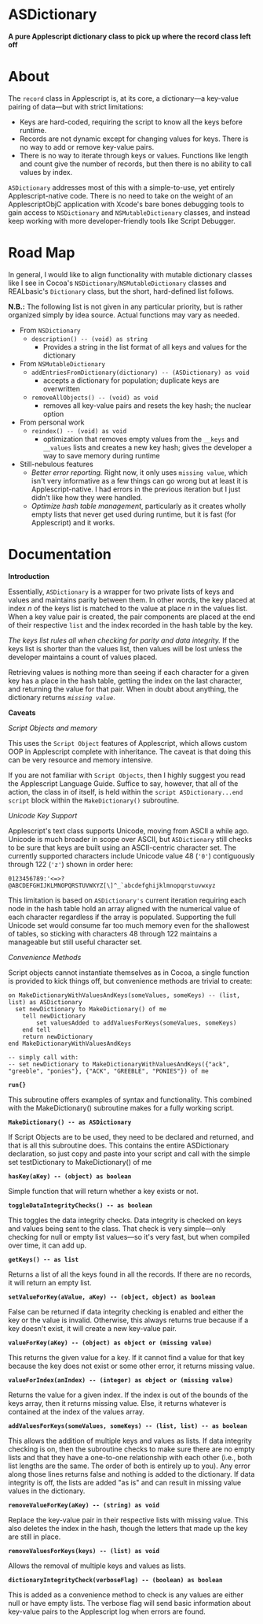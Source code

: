ASDictionary
============

**A pure Applescript dictionary class to pick up where the record class left off**

About
=====

The `record` class in Applescript is, at its core, a dictionary—a key-value pairing of data—but with strict limitations:

* Keys are hard-coded, requiring the script to know all the keys before runtime.
* Records are not dynamic except for changing values for keys. There is no way to add or remove key-value pairs.
* There is no way to iterate through keys or values. Functions like length and count give the number of records, but then there is no ability to call values by index.

`ASDictionary` addresses most of this with a simple-to-use, yet entirely Applescript-native code. There is no need to take on the weight of an ApplescriptObjC application with Xcode's bare bones debugging tools to gain access to `NSDictionary` and `NSMutableDictionary` classes, and instead keep working with more developer-friendly tools like Script Debugger.

Road Map
========

In general, I would like to align functionality with mutable dictionary classes like I see in Cocoa's `NSDictionary`/`NSMutableDictionary` classes and REALbasic's `Dictionary` class, but the short, hard-defined list follows.

**N.B.:** The following list is not given in any particular priority, but is rather organized simply by idea source. Actual functions may vary as needed.

* From `NSDictionary`
	* `description() -- (void) as string`
		* Provides a string in the list format of all keys and values for the dictionary
* From `NSMutableDictionary`
	* `addEntriesFromDictionary(dictionary) -- (ASDictionary) as void`
		* accepts a dictionary for population; duplicate keys are overwritten
	* `removeAllObjects() -- (void) as void`
		* removes all key-value pairs and resets the key hash; the nuclear option
* From personal work
	* `reindex() -- (void) as void`
		* optimization that removes empty values from the `__keys` and `__values` lists and creates a new key hash; gives the developer a way to save memory during runtime
* Still-nebulous features
	* *Better error reporting.* Right now, it only uses `missing value`, which isn't very informative as a few things can go wrong but at least it is Applescript-native. I had errors in the previous iteration but I just didn't like how they were handled.
	* *Optimize hash table management*, particularly as it creates wholly empty lists that never get used during runtime, but it is fast (for Applescript) and it works.

Documentation
=============

**Introduction**

Essentially, `ASDictionary` is a wrapper for two private lists of keys and values and maintains parity between them. In other words, the key placed at index *n* of the keys list is matched to the value at place *n* in the values list. When a key value pair is created, the pair components are placed at the end of their respective `list` and the index recorded in the hash table by the key.

*The keys list rules all when checking for parity and data integrity.* If the keys list is shorter than the values list, then values will be lost unless the developer maintains a count of values placed.

Retrieving values is nothing more than seeing if each character for a given key has a place in the hash table, getting the index on the last character, and returning the value for that pair. When in doubt about anything, the dictionary returns *`missing value`*.

**Caveats**

*Script Objects and memory*

This uses the `Script Object` features of Applescript, which allows custom OOP in Applescript complete with inheritance. The caveat is that doing this can be very resource and memory intensive.

If you are not familiar with `Script Objects`, then I highly suggest you read the Applescript Language Guide. Suffice to say, however, that all of the action, the class in of itself, is held within the `script ASDictionary...end script` block within the `MakeDictionary()` subroutine.

*Unicode Key Support*

Applescript's text class supports Unicode, moving from ASCII a while ago. Unicode is much broader in scope over ASCII, but `ASDictionary` still checks to be sure that keys are built using an ASCII-centric character set. The currently supported characters include Unicode value 48 (`'0'`) contiguously through 122 (`'z'`) shown in order here:

    0123456789:'<=>?@ABCDEFGHIJKLMNOPQRSTUVWXYZ[\]^_`abcdefghijklmnopqrstuvwxyz

This limitation is based on `ASDictionary's` current iteration requiring each node in the hash table hold an array aligned with the numerical value of each character regardless if the array is populated. Supporting the full Unicode set would consume far too much memory even for the shallowest of tables, so sticking with characters 48 through 122 maintains a manageable but still useful character set.

*Convenience Methods*

Script objects cannot instantiate themselves as in Cocoa, a single function is provided to kick things off, but convenience methods are trivial to create:

```
on MakeDictionaryWithValuesAndKeys(someValues, someKeys) -- (list, list) as ASDictionary
  set newDictionary to MakeDictionary() of me
	tell newDictionary
		set valuesAdded to addValuesForKeys(someValues, someKeys)
	end tell
	return newDictionary
end MakeDictionaryWithValuesAndKeys

-- simply call with:
-- set newDictionary to MakeDictionaryWithValuesAndKeys({"ack", "greeble", "ponies"}, {"ACK", "GREEBLE", "PONIES"}) of me
```

**`run{}`**

This subroutine offers examples of syntax and functionality. This combined with the MakeDictionary() subroutine makes for a fully working script.

**`MakeDictionary() -- as ASDictionary`**

If Script Objects are to be used, they need to be declared and returned, and that is all this subroutine does. This contains the entire ASDictionary declaration, so just copy and paste into your script and call with the simple
set testDictionary to MakeDictionary() of me

**`hasKey(aKey) -- (object) as boolean`**

Simple function that will return whether a key exists or not.

**`toggleDataIntegrityChecks() -- as boolean`**

This toggles the data integrity checks. Data integrity is checked on keys and values being sent to the class. That check is very simple—only checking for null or empty list values—so it's very fast, but when compiled over time, it can add up.

**`getKeys() -- as list`**

Returns a list of all the keys found in all the records. If there are no records, it will return an empty list.

**`setValueForKey(aValue, aKey) -- (object, object) as boolean`**

False can be returned if data integrity checking is enabled and either the key or the value is invalid. Otherwise, this always returns true because if a key doesn't exist, it will create a new key-value pair.

**`valueForKey(aKey) -- (object) as object or (missing value)`**

This returns the given value for a key. If it cannot find a value for that key because the key does not exist or some other error, it returns missing value.

**`valueForIndex(anIndex) -- (integer) as object or (missing value)`**

Returns the value for a given index. If the index is out of the bounds of the keys array, then it returns missing value. Else, it returns whatever is contained at the index of the values array.

**`addValuesForKeys(someValues, someKeys) -- (list, list) -- as boolean`**

This allows the addition of multiple keys and values as lists. If data integrity checking is on, then the subroutine checks to make sure there are no empty lists and that they have a one-to-one relationship with each other (i.e., both list lengths are the same. The order of both is entirely up to you). Any error along those lines returns false and nothing is added to the dictionary. If data integrity is off, the lists are added "as is" and can result in missing value values in the dictionary.

**`removeValueForKey(aKey) -- (string) as void`**

Replace the key-value pair in their respective lists with missing value. This also deletes the index in the hash, though the letters that made up the key are still in place.

**`removeValuesForKeys(keys) -- (list) as void`**

Allows the removal of multiple keys and values as lists.

**`dictionaryIntegrityCheck(verboseFlag) -- (boolean) as boolean`**

This is added as a convenience method to check is any values are either null or have empty lists. The verbose flag will send basic information about key-value pairs to the Applescript log when errors are found.
